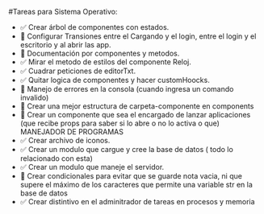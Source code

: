 #Tareas para Sistema Operativo:

- ✅ Crear árbol de componentes con estados.
- 🚫 Configurar Transiones entre el Cargando y el login, entre el login y el escritorio y al abrir las app.
- 🚫 Documentación por componentes y metodos.
- ✅ Mirar el metodo de estilos del componente Reloj.
- ✅ Cuadrar peticiones de editorTxt.
- ✅ Quitar logica de componentes y hacer customHoocks.
- 🚫 Manejo de errores en la consola (cuando ingresa un comando invalido)
- 🚫 Crear una mejor estructura de carpeta-componente en components
- 🚫 Crear un componente que sea el encargado de lanzar aplicaciones (que recibe props para saber si lo abre o no lo activa o que) MANEJADOR DE PROGRAMAS
- ✅ Crear archivo de iconos.
- ✅ Crear un modulo que cargue y cree la base de datos ( todo lo relacionado con esta)
- ✅ Crear un modulo que maneje el servidor.
- 🚫 Crear condicionales para evitar que se guarde nota vacia, ni que supere el máximo de los caracteres que permite una variable str en la base de datos
- ✅ Crear distintivo en el adminitrador de tareas en procesos y memoria